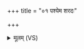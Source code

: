 +++
title = "०१ पश्येम शरदः"

+++
<details><summary>मूलम् (VS)</summary>

पश्ये॑म श॒रदः॑ श॒तम् ॥
</details>